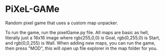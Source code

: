 # PiXeL-GAMe
Random pixel game that uses a custom map unpacker.

To run the game, run the pixelGame.py file.
All maps are basic as hell, literally just a 16x16 image where rgb(255,0,0) is Goal, rgb(0,255,0) is Start, and rgb(0,0,255) is Wall.
When adding new maps, you can run the game, then press "MOD", this will open up file explorer in the map folder for you.